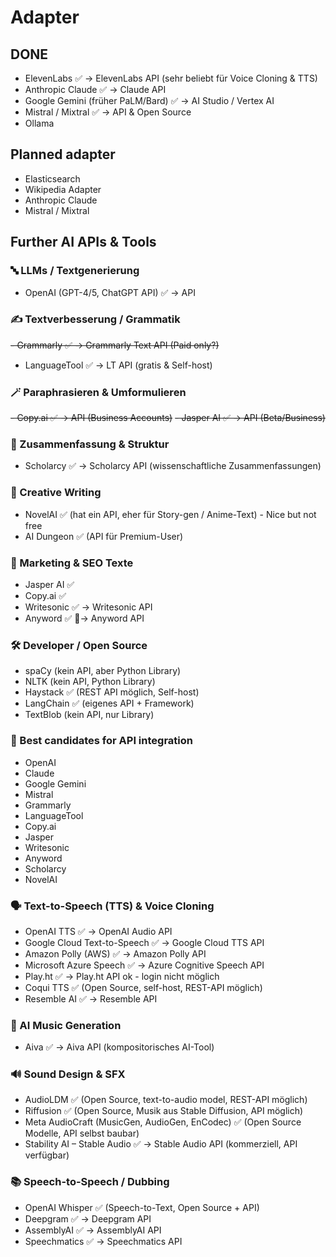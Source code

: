 # Adapter

## DONE
- ElevenLabs ✅ → ElevenLabs API (sehr beliebt für Voice Cloning & TTS)
- Anthropic Claude ✅ → Claude API
- Google Gemini (früher PaLM/Bard) ✅ → AI Studio / Vertex AI
- Mistral / Mixtral ✅ → API & Open Source
- Ollama

## Planned adapter

- Elasticsearch
- Wikipedia Adapter
- Anthropic Claude
- Mistral / Mixtral

## Further AI APIs & Tools

### 🔤 LLMs / Textgenerierung

- OpenAI (GPT-4/5, ChatGPT API) ✅ → API

### ✍️ Textverbesserung / Grammatik

~~- Grammarly ✅ → Grammarly Text API (Paid only?)~~
- LanguageTool ✅ → LT API (gratis & Self-host)

### 🪄 Paraphrasieren & Umformulieren

~~- Copy.ai ✅ → API (Business Accounts)~~
~~- Jasper AI ✅ → API (Beta/Business)~~

### 📑 Zusammenfassung & Struktur


- Scholarcy ✅ → Scholarcy API (wissenschaftliche Zusammenfassungen)

### 🎨 Creative Writing

- NovelAI ✅ (hat ein API, eher für Story-gen / Anime-Text) - Nice but not free
- AI Dungeon ✅ (API für Premium-User)

### 📰 Marketing & SEO Texte

- Jasper AI ✅
- Copy.ai ✅
- Writesonic ✅ → Writesonic API
- Anyword ✅ 🤑→ Anyword API 

### 🛠 Developer / Open Source

- spaCy (kein API, aber Python Library)
- NLTK (kein API, Python Library)
- Haystack ✅ (REST API möglich, Self-host)
- LangChain ✅ (eigenes API + Framework)
- TextBlob (kein API, nur Library)

### 🚦 Best candidates for API integration

- OpenAI
- Claude
- Google Gemini
- Mistral
- Grammarly
- LanguageTool
- Copy.ai
- Jasper
- Writesonic
- Anyword
- Scholarcy
- NovelAI

### 🗣 Text-to-Speech (TTS) & Voice Cloning

- OpenAI TTS ✅ → OpenAI Audio API
- Google Cloud Text-to-Speech ✅ → Google Cloud TTS API
- Amazon Polly (AWS) ✅ → Amazon Polly API
- Microsoft Azure Speech ✅ → Azure Cognitive Speech API
- Play.ht ✅ → Play.ht API ok - login nicht möglich
- Coqui TTS ✅ (Open Source, self-host, REST-API möglich)
- Resemble AI ✅ → Resemble API

### 🎵 AI Music Generation

- Aiva ✅ → Aiva API (kompositorisches AI-Tool)

### 🔊 Sound Design & SFX

- AudioLDM ✅ (Open Source, text-to-audio model, REST-API möglich)
- Riffusion ✅ (Open Source, Musik aus Stable Diffusion, API möglich)
- Meta AudioCraft (MusicGen, AudioGen, EnCodec) ✅ (Open Source Modelle, API selbst baubar)
- Stability AI – Stable Audio ✅ → Stable Audio API (kommerziell, API verfügbar)

### 📚 Speech-to-Speech / Dubbing

- OpenAI Whisper ✅ (Speech-to-Text, Open Source + API)
- Deepgram ✅ → Deepgram API
- AssemblyAI ✅ → AssemblyAI API
- Speechmatics ✅ → Speechmatics API
